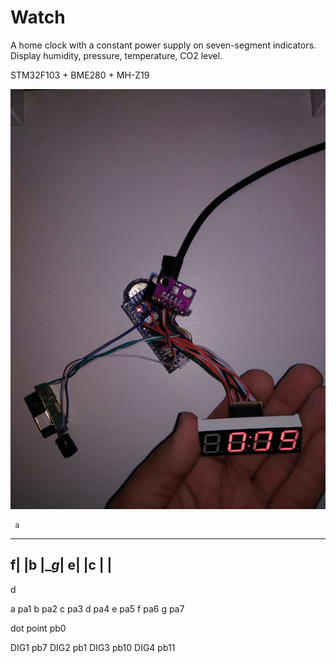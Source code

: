 # Watch

A home clock with a constant power supply on seven-segment indicators.
Display humidity, pressure, temperature, CO2 level.

STM32F103 + BME280 + MH-Z19


![device photo](https://github.com/xamitest/watch/blob/master/view.jpg)

	
     a
   ----
 f|    |b
  |__g_|
 e|    |c
  |    |
  -----
   d
	

a pa1
b pa2
c pa3
d pa4
e pa5
f pa6
g pa7

dot point pb0

DIG1 pb7
DIG2 pb1
DIG3 pb10
DIG4 pb11

